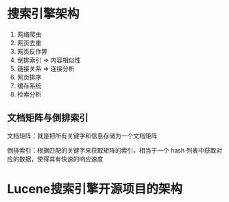 # 搜索引擎架构
1. 网络爬虫
2. 网页去重
3. 网页反作弊
4. 倒排索引 => 内容相似性
5. 链接关系 => 连接分析
6. 网页排序
7. 缓存系统
8. 检索分析

## 文档矩阵与倒排索引
文档矩阵：就是把所有关键字和信息存储为一个文档矩阵

倒排索引：根据匹配的关键字来获取矩阵的索引，相当于一个 hash 列表中获取对应的数据，使得其有快速的响应速度

# Lucene搜索引擎开源项目的架构
